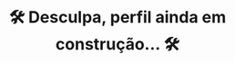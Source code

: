 <!--
<div align="center">

  <h1 text-align = "center">Hi there! 👋</h1>
  
  <h2 text-align = "center">Meu nome é João Pedro<br>e aqui algumas informações úteis (ou não 😅):</h2>

  <a href="https://github.com/PetrusJoao">
  <img height="180em" src="https://github-readme-stats.vercel.app/api?username=PetrusJoao&show_icons=true&theme=maroongold&include_all_commits=true&count_private=true"/>
  <img height="180em" src="https://github-readme-stats.vercel.app/api/top-langs/?username=PetrusJoao&layout=compact&langs_count=7&theme=maroongold"/>
</div>
-->
<div align="center">
 <h1 text-align = "center">🛠️ Desculpa, perfil ainda em construção... 🛠️</h1>
</div>
<!--
<div align="left">
 <p text-align = "left">
   📚 Estou atualmente atuando como estudante profissional;
   🔭 Aprendendo html, CSS e JavaScript;
   🐶 Amante dos animais 🐱;
   🥊 Praticante de artes marciais e corrida;
   🎮 Gamer, com preferência por jogos de sobrevivência.
 </p>
</div>


**PetrusJoao/PetrusJoao** is a ✨ _special_ ✨ repository because its `README.md` (this file) appears on your GitHub profile.

Here are some ideas to get you started:

- 🔭 I’m currently working on ...
- 🌱 I’m currently learning ...
- 👯 I’m looking to collaborate on ...
- 🤔 I’m looking for help with ...
- 💬 Ask me about ...
- 📫 How to reach me: ...
- 😄 Pronouns: ...
- ⚡ Fun fact: ...
-->
